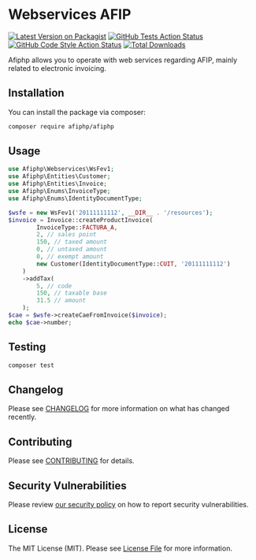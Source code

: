# Webservices AFIP

[![Latest Version on Packagist](https://img.shields.io/packagist/v/afiphp/afiphp.svg?style=flat-square)](https://packagist.org/packages/afiphp/afiphp)
[![GitHub Tests Action Status](https://img.shields.io/github/workflow/status/afiphp/afiphp/run-tests?label=tests)](https://github.com/afiphp/afiphp/actions?query=workflow%3ATests+branch%3Amain)
[![GitHub Code Style Action Status](https://img.shields.io/github/workflow/status/afiphp/afiphp/Check%20&%20fix%20styling?label=code%20style)](https://github.com/afiphp/afiphp/actions?query=workflow%3A"Check+%26+fix+styling"+branch%3Amain)
[![Total Downloads](https://img.shields.io/packagist/dt/afiphp/afiphp.svg?style=flat-square)](https://packagist.org/packages/afiphp/afiphp)

Afiphp allows you to operate with web services regarding AFIP, mainly related to electronic invoicing.

## Installation

You can install the package via composer:

```bash
composer require afiphp/afiphp
```

## Usage

```php
use Afiphp\Webservices\WsFev1;
use Afiphp\Entities\Customer;
use Afiphp\Entities\Invoice;
use Afiphp\Enums\InvoiceType;
use Afiphp\Enums\IdentityDocumentType;

$wsfe = new WsFev1('20111111112', __DIR__ . '/resources');
$invoice = Invoice::createProductInvoice(
        InvoiceType::FACTURA_A,
        2, // sales point
        150, // taxed amount
        0, // untaxed amount
        0, // exempt amount
        new Customer(IdentityDocumentType::CUIT, '20111111112')
    )
    ->addTax(
        5, // code
        150, // taxable base
        31.5 // amount
    );
$cae = $wsfe->createCaeFromInvoice($invoice);
echo $cae->number;
```

## Testing

```bash
composer test
```

## Changelog

Please see [CHANGELOG](CHANGELOG.md) for more information on what has changed recently.

## Contributing

Please see [CONTRIBUTING](.github/CONTRIBUTING.md) for details.

## Security Vulnerabilities

Please review [our security policy](../../security/policy) on how to report security vulnerabilities.

## License

The MIT License (MIT). Please see [License File](LICENSE.md) for more information.
